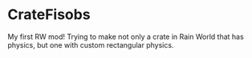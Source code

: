 # CrateFisobs
 My first RW mod! Trying to make not only a crate in Rain World that has physics, but one with custom rectangular physics.
